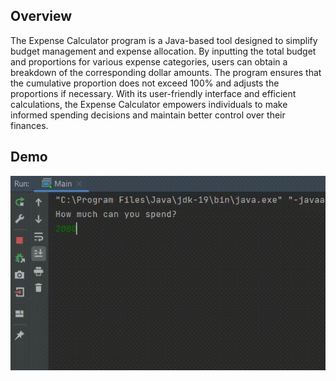 ## Overview
The Expense Calculator program is a Java-based tool designed to simplify budget management and expense allocation. By inputting the total budget and proportions for various expense categories, users can obtain a breakdown of the corresponding dollar amounts. The program ensures that the cumulative proportion does not exceed 100% and adjusts the proportions if necessary. With its user-friendly interface and efficient calculations, the Expense Calculator empowers individuals to make informed spending decisions and maintain better control over their finances.

## Demo
<img src="https://github.com/TunahanBoyaci/BudgetAllocation/blob/main/17.07.2023_16.02.44_REC.gif">
